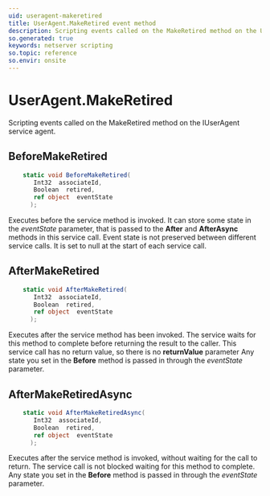 ```yaml
---
uid: useragent-makeretired
title: UserAgent.MakeRetired event method
description: Scripting events called on the MakeRetired method on the UserAgent service agent.
so.generated: true
keywords: netserver scripting
so.topic: reference
so.envir: onsite
---
```

# UserAgent.MakeRetired

Scripting events called on the <see cref='M:IUserAgent.MakeRetired'>MakeRetired</see> method on the <see cref='IUserAgent'>IUserAgent</see>  service agent.

## BeforeMakeRetired
```cs
    static void BeforeMakeRetired(
       Int32  associateId,
       Boolean  retired,
       ref object  eventState
      );
```
Executes before the service method is invoked.
It can store some state in the *eventState* parameter, that is passed to the **After** and **AfterAsync** methods in this service call.
Event state is not preserved between different service calls. It is set to null at the start of each service call.
## AfterMakeRetired
```cs
    static void AfterMakeRetired(
       Int32  associateId,
       Boolean  retired,
       ref object  eventState
      );
```
Executes after the service method has been invoked. The service waits for this method to complete before returning the result to the caller.
This service call has no return value, so there is no **returnValue** parameter
Any state you set in the **Before** method is passed in through the *eventState* parameter.
## AfterMakeRetiredAsync
```cs
    static void AfterMakeRetiredAsync(
       Int32  associateId,
       Boolean  retired,
       ref object  eventState
      );
```
Executes after the service method is invoked, without waiting for the call to return.
The service call is not blocked waiting for this method to complete.
Any state you set in the **Before** method is passed in through the *eventState* parameter.

